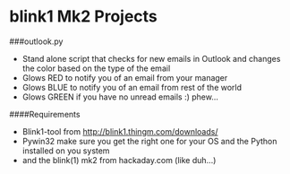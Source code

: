 # blink1 Mk2 Projects
###outlook.py
* Stand alone script that checks for new emails in Outlook and changes the color based on the type of the email
* Glows RED to notify you of an email from your manager
* Glows BLUE to notify you of an email from rest of the world
* Glows GREEN if you have no unread emails :) phew...

####Requirements
- Blink1-tool from http://blink1.thingm.com/downloads/
- Pywin32 make sure you get the right one for your OS and the Python installed on you system
- and the blink(1) mk2 from hackaday.com (like duh...)

